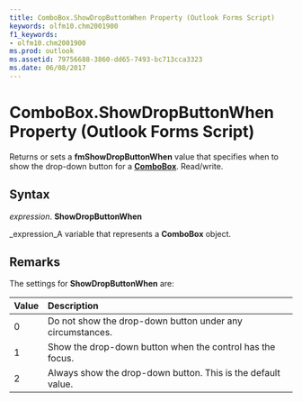 ```yaml
---
title: ComboBox.ShowDropButtonWhen Property (Outlook Forms Script)
keywords: olfm10.chm2001900
f1_keywords:
- olfm10.chm2001900
ms.prod: outlook
ms.assetid: 79756688-3860-dd65-7493-bc713cca3323
ms.date: 06/08/2017
---
```



# ComboBox.ShowDropButtonWhen Property (Outlook Forms Script)

Returns or sets a **fmShowDropButtonWhen** value that specifies when to show the drop-down button for a **[ComboBox](combobox-object-outlook-forms-script.md)**. Read/write.


## Syntax

 _expression_. **ShowDropButtonWhen**

 _expression_A variable that represents a **ComboBox** object.


## Remarks

The settings for **ShowDropButtonWhen** are:



|**Value**|**Description**|
|:-----|:-----|
|0|Do not show the drop-down button under any circumstances.|
|1|Show the drop-down button when the control has the focus.|
|2|Always show the drop-down button. This is the default value.|

